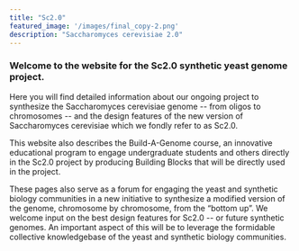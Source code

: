 ```yaml
---
title: "Sc2.0"
featured_image: '/images/final_copy-2.png'
description: "Saccharomyces cerevisiae 2.0"
---
```


### Welcome to the website for the Sc2.0 synthetic yeast genome project.

Here you will find detailed information about our ongoing project to synthesize the Saccharomyces cerevisiae genome -- from oligos to chromosomes -- and the design features of the new version of Saccharomyces cerevisiae which we fondly refer to as Sc2.0.

This website also describes the Build-A-Genome course, an innovative educational program to engage undergraduate students and others directly in the Sc2.0 project by producing Building Blocks that will be directly used in the project.

These pages also serve as a forum for engaging the yeast and synthetic biology communities in a new initiative to synthesize a modified version of the genome, chromosome by chromosome, from the “bottom up”. We welcome input on the best design features for Sc2.0 -- or future synthetic genomes. An important aspect of this will be to leverage the formidable collective knowledgebase of the yeast and synthetic biology communities.
